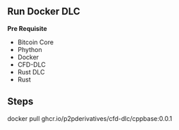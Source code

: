 ## Run Docker DLC

**Pre Requisite**

- Bitcoin Core
- Phython
- Docker
- CFD-DLC
- Rust DLC
- Rust

## Steps

docker pull ghcr.io/p2pderivatives/cfd-dlc/cppbase:0.0.1
